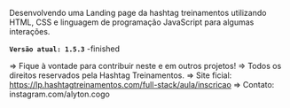 Desenvolvendo uma Landing page da hashtag treinamentos utilizando HTML, CSS e linguagem de programação JavaScript para algumas interações.

**`Versão atual: 1.5.3`** -finished

=> Fique à vontade para contribuir neste e em outros projetos!
=> Todos os direitos reservados pela Hashtag Treinamentos.
=> Site ficial: https://lp.hashtagtreinamentos.com/full-stack/aula/inscricao
=> Contato: instagram.com/alyton.cogo
